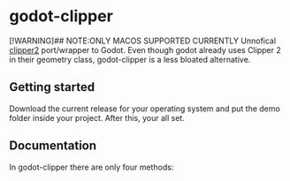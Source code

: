 # godot-clipper
[!WARNING]## NOTE:ONLY MACOS SUPPORTED CURRENTLY
Unnofical [clipper2](https://github.com/AngusJohnson/Clipper2)  port/wrapper to Godot. Even though godot already uses Clipper 2 in their geometry class, godot-clipper is a less bloated alternative.
## Getting started
Download the current release for your operating system and put the demo folder inside your project. After this, your all set.
## Documentation
In godot-clipper there are only four methods:

